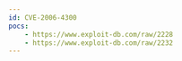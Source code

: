 ```yaml
---
id: CVE-2006-4300
pocs:
    - https://www.exploit-db.com/raw/2228
    - https://www.exploit-db.com/raw/2232
---
```

